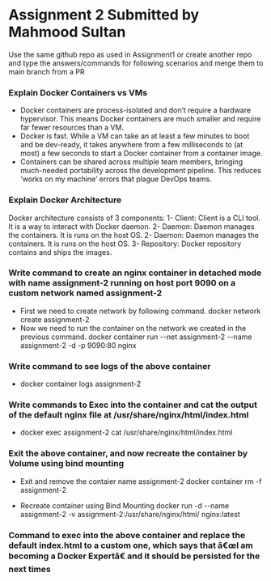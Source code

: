 # Assignment 2 Submitted by Mahmood Sultan

Use the same github repo as used in Assignment1 or create another repo and type the answers/commands for following scenarios and merge them to main branch from a PR
### Explain Docker Containers vs VMs ###
- Docker containers are process-isolated and don’t require a hardware hypervisor. This means Docker containers are much smaller and require far fewer resources than a VM.
- Docker is fast. While a VM can take an at least a few minutes to boot and be dev-ready, it takes anywhere from a few milliseconds to (at most) a few seconds to start a Docker container from a container image.
- Containers can be shared across multiple team members, bringing much-needed portability across the development pipeline. This reduces ‘works on my machine’ errors that plague DevOps teams.

### Explain Docker Architecture ###
Docker architecture consists of 3 components:
1- Client: Client is a CLI tool. It is a way to interact with Docker daemon.
2- Daemon: Daemon manages the containers. It is runs on the host OS.
2- Daemon: Daemon manages the containers. It is runs on the host OS.
3- Repository: Docker repository contains and ships the images.

### Write command to create an nginx container in detached mode with name assignment-2 running on host port 9090 on a custom network named assignment-2 ###
- First we need to create network by following command.
docker network create assignment-2
- Now we need to run the container on the network we created in the previous command.
docker container run --net assignment-2 --name assignment-2 -d -p 9090:80 nginx

### Write command to see logs of the above container ###
- docker container logs assignment-2

### Write commands to Exec into the container and cat the output of the default nginx file at /usr/share/nginx/html/index.html ###
- docker exec assignment-2 cat /usr/share/nginx/html/index.html

### Exit the above container, and now recreate the container by Volume using bind mounting ###
- Exit and remove the contaier name assignment-2
docker container rm -f assignment-2

- Recreate container using Bind Mounting
docker run -d --name assignment-2 -v assignment-2:/usr/share/nginx/html/ nginx:latest

### Command to exec into the above container and replace the default index.html to a custom one, which says that â€œI am becoming a Docker Expertâ€ and it should be persisted for the next times ###
